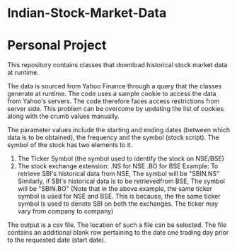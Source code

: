 # Indian-Stock-Market-Data
# Personal Project
This repository contains classes that download historical stock market data at runtime.

The data is sourced from Yahoo Finance through a query that the classes generate at runtime.
The code uses a sample cookie to access the data from Yahoo's servers. The code therefore faces
access restrictions from server side. This problem can be overcome by updating the list of cookies
along with the crumb values manually.

The parameter values include the starting and ending dates (between which data is to be obtained), the frequency
and the symbol (stock script). The symbol of the stock has two elements to it.
  1) The Ticker Symbol (the symbol used to identify the stock on NSE/BSE)
  2) The stock exchange extension:
        .NS for NSE
        .BO for BSE
        Example: To retrieve SBI's historical data from NSE,
                  The symbol will be "SBIN.NS"
                  Similarly, if SBI's historical data is to be retrievedfrom BSE,
                  The symbol will be "SBIN.BO"
                  (Note that in the above example, the same ticker symbol is used
                  for NSE and BSE. This is because, the the same ticker symbol is 
                  used to denote SBI on both the exchanges. The ticker may vary from
                  company to company)

The output is a csv file. The location of such a file can be selected. The file contains
an additional blank row pertaining to the date one trading day prior to the requested date (start date).
